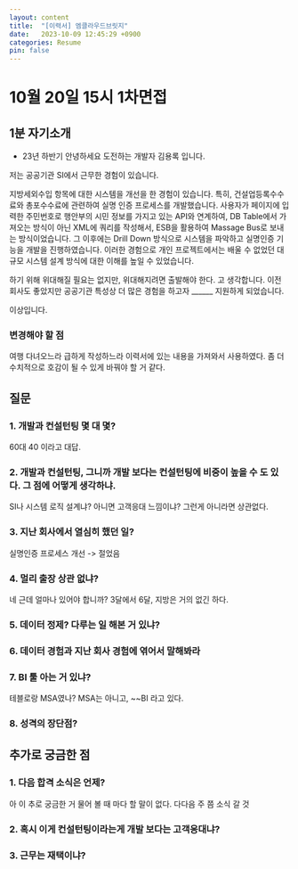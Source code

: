 ```yaml
---
layout: content
title:  "[이력서] 엠클라우드브릿지"
date:   2023-10-09 12:45:29 +0900
categories: Resume
pin: false
---
```


# 10월 20일 15시 1차면접
## 1분 자기소개
- 23년 하반기
안녕하세요 도전하는 개발자 김용록 입니다.

저는 공공기관 SI에서 근무한 경험이 있습니다. 

지방세외수입 항목에 대한 시스템을 개선을 한 경험이 있습니다. 
특히, 건설업등록수수료와 총포수수료에 관련하여 실명 인증 프로세스를 개발했습니다. 사용자가 페이지에 입력한 주민번호로 행안부의 시민 정보를 가지고 있는 API와 연계하여, DB Table에서 가져오는 방식이 아닌 XML에 쿼리를 작성해서, ESB을 활용하여 Massage Bus로 보내는 방식이었습니다. 그 이후에는 Drill Down 방식으로 시스템을 파악하고 실명인증 기능을 개발을 진행하였습니다. 이러한 경험으로 개인 프로젝트에서는 배울 수 없었던 대규모 시스템 설계 방식에 대한 이해를 높일 수 있었습니다.

하기 위해 위대해질 필요는 없지만, 위대해지려면 출발해야 한다. 고 생각합니다.
이전 회사도 좋았지만 공공기관 특성상 더 많은 경험을 하고자 ______ 지원하게 되었습니다.

이상입니다.


### 변경해야 할 점
여행 다녀오느라 급하게 작성하느라 이력서에 있는 내용을 가져와서 사용하였다. 좀 더 수치적으로 호감이 될 수 있게 바꿔야 할 거 같다.


## 질문
### 1. 개발과 컨설턴팅 몇 대 몇?
60대 40 이라고 대답.

### 2. 개발과 컨설턴팅, 그니까 개발 보다는 컨설턴팅에 비중이 높을 수 도 있다. 그 점에 어떻게 생각하냐.
SI나 시스템 로직 설계냐? 아니면 고객응대 느낌이냐?
그런게 아니라면 상관없다.

### 3. 지난 회사에서 열심히 했던 일?
실명인증 프로세스 개선 -> 절었음

### 4. 멀리 출장 상관 없냐?
네 근데 얼마나 있어야 합니까? 3달에서 6달, 지방은 거의 없긴 하다.

### 5. 데이터 정제? 다루는 일 해본 거 있냐?

### 6. 데이터 경험과 지난 회사 경험에 엮어서 말해봐라

### 7. BI 툴 아는 거 있냐?
테블로랑 MSA였나?
MSA는 아니고, ~~BI 라고 있다.

### 8. 성격의 장단점?



## 추가로 궁금한 점
### 1. 다음 합격 소식은 언제?
아 이 추로 궁금한 거 물어 볼 때 마다 할 말이 없다.
다다음 주 쯤 소식 갈 것

### 2. 혹시 이게 컨설턴팅이라는게 개발 보다는 고객응대냐?

### 3. 근무는 재택이냐?